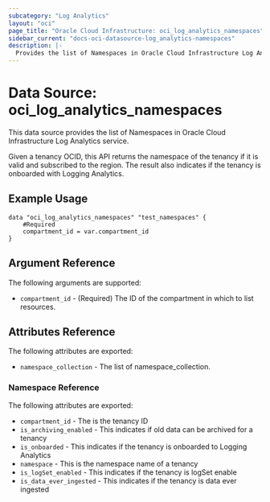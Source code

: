 ```yaml
---
subcategory: "Log Analytics"
layout: "oci"
page_title: "Oracle Cloud Infrastructure: oci_log_analytics_namespaces"
sidebar_current: "docs-oci-datasource-log_analytics-namespaces"
description: |-
  Provides the list of Namespaces in Oracle Cloud Infrastructure Log Analytics service
---
```


# Data Source: oci_log_analytics_namespaces
This data source provides the list of Namespaces in Oracle Cloud Infrastructure Log Analytics service.

Given a tenancy OCID, this API returns the namespace of the tenancy if it is valid and subscribed to the region.  The
result also indicates if the tenancy is onboarded with Logging Analytics.


## Example Usage

```hcl
data "oci_log_analytics_namespaces" "test_namespaces" {
	#Required
	compartment_id = var.compartment_id
}
```

## Argument Reference

The following arguments are supported:

* `compartment_id` - (Required) The ID of the compartment in which to list resources.


## Attributes Reference

The following attributes are exported:

* `namespace_collection` - The list of namespace_collection.

### Namespace Reference

The following attributes are exported:

* `compartment_id` - The is the tenancy ID
* `is_archiving_enabled` - This indicates if old data can be archived for a tenancy
* `is_onboarded` - This indicates if the tenancy is onboarded to Logging Analytics
* `namespace` - This is the namespace name of a tenancy
* `is_logSet_enabled` - This indicates if the tenancy is logSet enable
* `is_data_ever_ingested` - This indicates if the tenancy is data ever ingested
